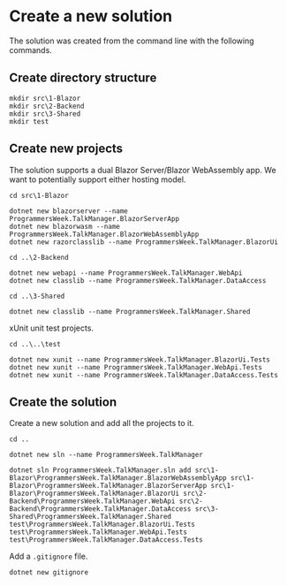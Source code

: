 # Create a new solution

The solution was created from the command line with the following commands.

## Create directory structure

```
mkdir src\1-Blazor
mkdir src\2-Backend
mkdir src\3-Shared
mkdir test
```

## Create new projects

The solution supports a dual Blazor Server/Blazor WebAssembly app.  We want to
potentially support either hosting model.

```
cd src\1-Blazor

dotnet new blazorserver --name ProgrammersWeek.TalkManager.BlazorServerApp
dotnet new blazorwasm --name ProgrammersWeek.TalkManager.BlazorWebAssemblyApp
dotnet new razorclasslib --name ProgrammersWeek.TalkManager.BlazorUi

cd ..\2-Backend

dotnet new webapi --name ProgrammersWeek.TalkManager.WebApi
dotnet new classlib --name ProgrammersWeek.TalkManager.DataAccess

cd ..\3-Shared

dotnet new classlib --name ProgrammersWeek.TalkManager.Shared
```

xUnit unit test projects.

```
cd ..\..\test

dotnet new xunit --name ProgrammersWeek.TalkManager.BlazorUi.Tests
dotnet new xunit --name ProgrammersWeek.TalkManager.WebApi.Tests
dotnet new xunit --name ProgrammersWeek.TalkManager.DataAccess.Tests
```

## Create the solution

Create a new solution and add all the projects to it.

```
cd ..

dotnet new sln --name ProgrammersWeek.TalkManager

dotnet sln ProgrammersWeek.TalkManager.sln add src\1-Blazor\ProgrammersWeek.TalkManager.BlazorWebAssemblyApp src\1-Blazor\ProgrammersWeek.TalkManager.BlazorServerApp src\1-Blazor\ProgrammersWeek.TalkManager.BlazorUi src\2-Backend\ProgrammersWeek.TalkManager.WebApi src\2-Backend\ProgrammersWeek.TalkManager.DataAccess src\3-Shared\ProgrammersWeek.TalkManager.Shared test\ProgrammersWeek.TalkManager.BlazorUi.Tests test\ProgrammersWeek.TalkManager.WebApi.Tests test\ProgrammersWeek.TalkManager.DataAccess.Tests
```

Add a `.gitignore` file.

```
dotnet new gitignore
```